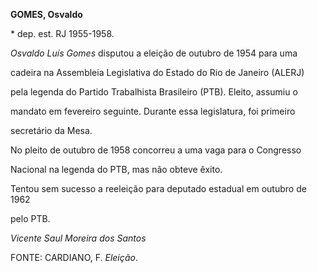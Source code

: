 **GOMES, Osvaldo**



\* dep. est. RJ 1955-1958.



*Osvaldo Luís Gomes* disputou a eleição de outubro de 1954 para uma

cadeira na Assembleia Legislativa do Estado do Rio de Janeiro (ALERJ)

pela legenda do Partido Trabalhista Brasileiro (PTB). Eleito, assumiu o

mandato em fevereiro seguinte. Durante essa legislatura, foi primeiro

secretário da Mesa.



No pleito de outubro de 1958 concorreu a uma vaga para o Congresso

Nacional na legenda do PTB, mas não obteve êxito.



Tentou sem sucesso a reeleição para deputado estadual em outubro de 1962

pelo PTB.



*Vicente Saul Moreira dos Santos*



FONTE: CARDIANO, F. *Eleição*.

